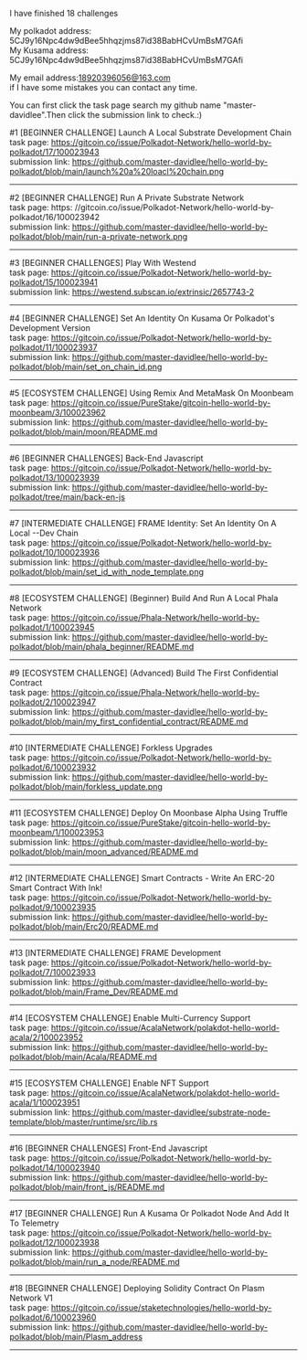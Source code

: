 I have finished 18 challenges

My polkadot address: 5CJ9y16Npc4dw9dBee5hhqzjms87id38BabHCvUmBsM7GAfi   
My Kusama address: 5CJ9y16Npc4dw9dBee5hhqzjms87id38BabHCvUmBsM7GAfi


My email address:18920396056@163.com   
if I have some mistakes you can contact any time.

You can first click the task page search my github name "master-davidlee".Then click the submission link to check.:)



#1 [BEGINNER CHALLENGE] Launch A Local Substrate Development Chain    
task page:        https://gitcoin.co/issue/Polkadot-Network/hello-world-by-polkadot/17/100023943   
submission link:  https://github.com/master-davidlee/hello-world-by-polkadot/blob/main/launch%20a%20loacl%20chain.png

*******

#2 [BEGINNER CHALLENGE] Run A Private Substrate Network   
task page:        https:  //gitcoin.co/issue/Polkadot-Network/hello-world-by-polkadot/16/100023942   
submission link:  https://github.com/master-davidlee/hello-world-by-polkadot/blob/main/run-a-private-network.png

********

#3 [BEGINNER CHALLENGES] Play With Westend   
task page:        https://gitcoin.co/issue/Polkadot-Network/hello-world-by-polkadot/15/100023941   
submission link:  https://westend.subscan.io/extrinsic/2657743-2

********

#4 [BEGINNER CHALLENGE] Set An Identity On Kusama Or Polkadot's Development Version   
task page:        https://gitcoin.co/issue/Polkadot-Network/hello-world-by-polkadot/11/100023937   
submission link:  https://github.com/master-davidlee/hello-world-by-polkadot/blob/main/set_on_chain_id.png

********

#5 [ECOSYSTEM CHALLENGE] Using Remix And MetaMask On Moonbeam   
task page:        https://gitcoin.co/issue/PureStake/gitcoin-hello-world-by-moonbeam/3/100023962   
submission link:  https://github.com/master-davidlee/hello-world-by-polkadot/blob/main/moon/README.md

********

#6 [BEGINNER CHALLENGES] Back-End Javascript   
task page:        https://gitcoin.co/issue/Polkadot-Network/hello-world-by-polkadot/13/100023939   
submission link:  https://github.com/master-davidlee/hello-world-by-polkadot/tree/main/back-en-js

********

#7 [INTERMEDIATE CHALLENGE] FRAME Identity: Set An Identity On A Local --Dev Chain   
task page:        https://gitcoin.co/issue/Polkadot-Network/hello-world-by-polkadot/10/100023936   
submission link:  https://github.com/master-davidlee/hello-world-by-polkadot/blob/main/set_id_with_node_template.png

********

#8 [ECOSYSTEM CHALLENGE] (Beginner) Build And Run A Local Phala Network   
task page:        https://gitcoin.co/issue/Phala-Network/hello-world-by-polkadot/1/100023945   
submission link:  https://github.com/master-davidlee/hello-world-by-polkadot/blob/main/phala_beginner/README.md

********


#9 [ECOSYSTEM CHALLENGE] (Advanced) Build The First Confidential Contract   
task page:        https://gitcoin.co/issue/Phala-Network/hello-world-by-polkadot/2/100023947   
submission link:  https://github.com/master-davidlee/hello-world-by-polkadot/blob/main/my_first_confidential_contract/README.md

********

#10 [INTERMEDIATE CHALLENGE] Forkless Upgrades   
task page:        https://gitcoin.co/issue/Polkadot-Network/hello-world-by-polkadot/6/100023932   
submission link:  https://github.com/master-davidlee/hello-world-by-polkadot/blob/main/forkless_update.png

********

#11 [ECOSYSTEM CHALLENGE] Deploy On Moonbase Alpha Using Truffle   
task page:        https://gitcoin.co/issue/PureStake/gitcoin-hello-world-by-moonbeam/1/100023953   
submission link:  https://github.com/master-davidlee/hello-world-by-polkadot/blob/main/moon_advanced/README.md

********

#12 [INTERMEDIATE CHALLENGE] Smart Contracts - Write An ERC-20 Smart Contract With Ink!   
task page:        https://gitcoin.co/issue/Polkadot-Network/hello-world-by-polkadot/9/100023935   
submission link:  https://github.com/master-davidlee/hello-world-by-polkadot/blob/main/Erc20/README.md

********


#13 [INTERMEDIATE CHALLENGE] FRAME Development      
task page:        https://gitcoin.co/issue/Polkadot-Network/hello-world-by-polkadot/7/100023933   
submission link:  https://github.com/master-davidlee/hello-world-by-polkadot/blob/main/Frame_Dev/README.md

********

#14 [ECOSYSTEM CHALLENGE] Enable Multi-Currency Support   
task page:        https://gitcoin.co/issue/AcalaNetwork/polakdot-hello-world-acala/2/100023952   
submission link:  https://github.com/master-davidlee/hello-world-by-polkadot/blob/main/Acala/README.md

********

#15  [ECOSYSTEM CHALLENGE] Enable NFT Support  
task page:        https://gitcoin.co/issue/AcalaNetwork/polakdot-hello-world-acala/1/100023951   
submission link:  https://github.com/master-davidlee/substrate-node-template/blob/master/runtime/src/lib.rs

********

#16  [BEGINNER CHALLENGES] Front-End Javascript  
task page:        https://gitcoin.co/issue/Polkadot-Network/hello-world-by-polkadot/14/100023940   
submission link:  https://github.com/master-davidlee/hello-world-by-polkadot/blob/main/front_js/README.md

********

#17  [BEGINNER CHALLENGE] Run A Kusama Or Polkadot Node And Add It To Telemetry  
task page:        https://gitcoin.co/issue/Polkadot-Network/hello-world-by-polkadot/12/100023938   
submission link:  https://github.com/master-davidlee/hello-world-by-polkadot/blob/main/run_a_node/README.md

********

#18  [BEGINNER CHALLENGE] Deploying Solidity Contract On Plasm Network V1  
task page:        https://gitcoin.co/issue/staketechnologies/hello-world-by-polkadot/6/100023960   
submission link:  https://github.com/master-davidlee/hello-world-by-polkadot/blob/main/Plasm_address

********


